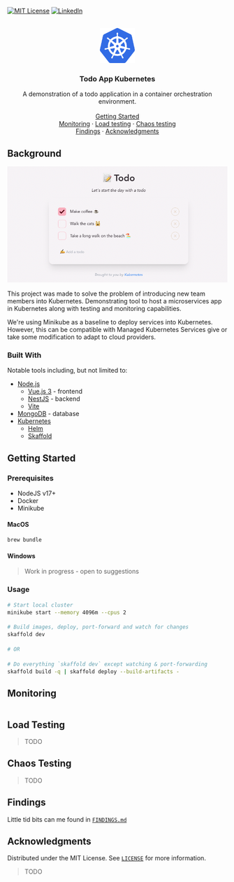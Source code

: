 [![MIT License][license-shield]][license-url]
[![LinkedIn][linkedin-shield]][linkedin-url]

<br />
<div align="center">
    <a href="https://github.com/johnnyhuy/todo-app-kubernetes">
    <img src="https://raw.githubusercontent.com/kubernetes/kubernetes/master/logo/logo.svg" alt="Logo" width="80" height="80">
    </a>
    <h3 align="center">Todo App Kubernetes</h3>
    <p align="center">
    A demonstration of a todo application in a container orchestration environment.
    <br />
    <br />
    <a href="#getting-started">Getting Started</a>
    <br />
    <a href="#monitoring">Monitoring</a>
    ·
    <a href="#load-testing">Load testing</a>
    ·
    <a href="#chaos-testing">Chaos testing</a>
    <br />
    <a href="./FINDINGS.md">Findings</a>
    ·
    <a href="#acknowledgments">Acknowledgments</a>
</div>

## Background

![Todo App][product-screenshot]

This project was made to solve the problem of introducing new team members into Kubernetes. Demonstrating tool to host a microservices app in Kubernetes along with testing and monitoring capabilities.

We're using Minikube as a baseline to deploy services into Kubernetes. However, this can be compatible with Managed Kubernetes Services give or take some modification to adapt to cloud providers.

### Built With

Notable tools including, but not limited to:

* [Node.js](https://nodejs.org/en/)
  * [Vue.js 3](https://vuejs.org/) - frontend
  * [NestJS](https://nestjs.com/) - backend
  * [Vite](https://vitejs.dev/)
* [MongoDB](https://www.mongodb.com/) - database
* [Kubernetes](https://kubernetes.io/)
  * [Helm](https://helm.sh/)
  * [Skaffold](https://skaffold.dev/)

## Getting Started

### Prerequisites

- NodeJS v17+
- Docker
- Minikube

#### MacOS

```sh
brew bundle
```

#### Windows

> Work in progress - open to suggestions

### Usage

```sh
# Start local cluster
minikube start --memory 4096m --cpus 2

# Build images, deploy, port-forward and watch for changes
skaffold dev

# OR

# Do everything `skaffold dev` except watching & port-forwarding
skaffold build -q | skaffold deploy --build-artifacts -
```

## Monitoring

```sh

```

## Load Testing

> TODO

## Chaos Testing

> TODO

## Findings

Little tid bits can me found in [`FINDINGS.md`](./FINDINGS.md)

## Acknowledgments

Distributed under the MIT License. See [`LICENSE`](./LICENSE) for more information.

> TODO

[contributors-shield]: https://img.shields.io/github/contributors/johnnyhuy/todo-app-kubernetes.svg?style=for-the-badge
[contributors-url]: https://github.com/johnnyhuy/todo-app-kubernetes/graphs/contributors
[forks-shield]: https://img.shields.io/github/forks/johnnyhuy/todo-app-kubernetes.svg?style=for-the-badge
[forks-url]: https://github.com/johnnyhuy/todo-app-kubernetes/network/members
[stars-shield]: https://img.shields.io/github/stars/johnnyhuy/todo-app-kubernetes.svg?style=for-the-badge
[stars-url]: https://github.com/johnnyhuy/todo-app-kubernetes/stargazers
[issues-shield]: https://img.shields.io/github/issues/johnnyhuy/todo-app-kubernetes.svg?style=for-the-badge
[issues-url]: https://github.com/johnnyhuy/todo-app-kubernetes/issues
[license-shield]: https://img.shields.io/github/license/johnnyhuy/todo-app-kubernetes.svg?style=for-the-badge
[license-url]: https://github.com/johnnyhuy/todo-app-kubernetes/blob/master/LICENSE.txt
[linkedin-shield]: https://img.shields.io/badge/-LinkedIn-black.svg?style=for-the-badge&logo=linkedin&colorB=555
[linkedin-url]: https://www.linkedin.com/in/johnnyhuy/
[product-screenshot]: ./images/project-image.png
